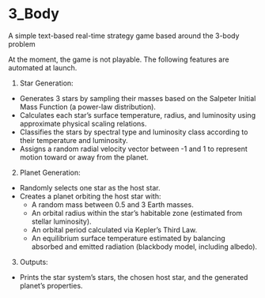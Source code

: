 # 3_Body
A simple text-based real-time strategy game based around the 3-body problem

At the moment, the game is not playable. The following features are automated at launch.

  1. Star Generation:

  - Generates 3 stars by sampling their masses based on the Salpeter Initial Mass Function (a power-law distribution).
  - Calculates each star’s surface temperature, radius, and luminosity using approximate physical scaling relations.
  - Classifies the stars by spectral type and luminosity class according to their temperature and luminosity.
  - Assigns a random radial velocity vector between -1 and 1 to represent motion toward or away from the planet.

  2. Planet Generation:

  - Randomly selects one star as the host star.
  - Creates a planet orbiting the host star with:
      - A random mass between 0.5 and 3 Earth masses.
      - An orbital radius within the star’s habitable zone (estimated from stellar luminosity).
      - An orbital period calculated via Kepler’s Third Law.
      - An equilibrium surface temperature estimated by balancing absorbed and emitted radiation (blackbody model, including albedo).

  3. Outputs:

   - Prints the star system’s stars, the chosen host star, and the generated planet’s properties.
